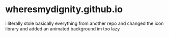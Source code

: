 # wheresmydignity.github.io
i literally stole basically everything from another repo and changed the icon library and added an animated background im too lazy
